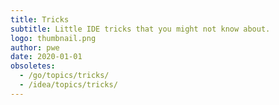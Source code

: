 ```yaml
---
title: Tricks
subtitle: Little IDE tricks that you might not know about.
logo: thumbnail.png
author: pwe
date: 2020-01-01
obsoletes:
  - /go/topics/tricks/
  - /idea/topics/tricks/
---
```

